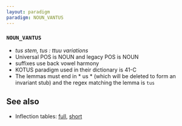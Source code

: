 ```yaml
---
layout: paradigm
paradigm: NOUN_VANTUS
---
```

### ` NOUN_VANTUS `

* _tus stem, tus : ttuu variations_
* Universal POS is NOUN and legacy POS is NOUN
* suffixes use back vowel harmony
* KOTUS paradigm used in their dictionary is 41-C
* The lemmas must end in * us * (which will be deleted to form an invariant stub) and the regex matching the lemma is ` tus `

## See also

* Inflection tables: [full](gen/V/vantus.html), [short](gen/V/vantus_wikt.html)

